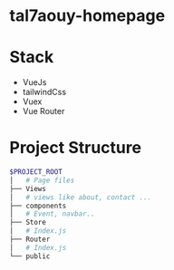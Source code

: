 # tal7aouy-homepage

# Stack

- VueJs
- tailwindCss
- Vuex
- Vue Router

# Project Structure

```bash
$PROJECT_ROOT
│   # Page files
├── Views
│   # views like about, contact ...
├── components
│   # Event, navbar..
├── Store
│   # Index.js
├── Router
│   # Index.js
└── public

```
